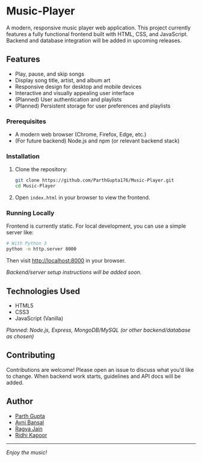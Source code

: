 # Music-Player

A modern, responsive music player web application. This project currently features a fully functional frontend built with HTML, CSS, and JavaScript. Backend and database integration will be added in upcoming releases.

## Features

- Play, pause, and skip songs
- Display song title, artist, and album art
- Responsive design for desktop and mobile devices
- Interactive and visually appealing user interface
- (Planned) User authentication and playlists
- (Planned) Persistent storage for user preferences and playlists


### Prerequisites

- A modern web browser (Chrome, Firefox, Edge, etc.)
- (For future backend) Node.js and npm (or relevant backend stack)

### Installation

1. Clone the repository:
    ```bash
    git clone https://github.com/ParthGupta176/Music-Player.git
    cd Music-Player
    ```
2. Open `index.html` in your browser to view the frontend.

### Running Locally

Frontend is currently static. For local development, you can use a simple server like:

```bash
# With Python 3
python -m http.server 8000
```
Then visit [http://localhost:8000](http://localhost:8000) in your browser.

_Backend/server setup instructions will be added soon._

## Technologies Used

- HTML5
- CSS3
- JavaScript (Vanilla)

_Planned: Node.js, Express, MongoDB/MySQL (or other backend/database as chosen)_

## Contributing

Contributions are welcome! Please open an issue to discuss what you’d like to change. When backend work starts, guidelines and API docs will be added.


## Author

- [Parth Gupta](https://github.com/ParthGupta176)
- [Avni Bansal](https://github.com/avnibansal009)
- [Ragya Jain](https://github.com/ragyajain)
- [Ridhi Kapoor](https://github.com/Ridhi-Kapoor)
 
---

_Enjoy the music!_
